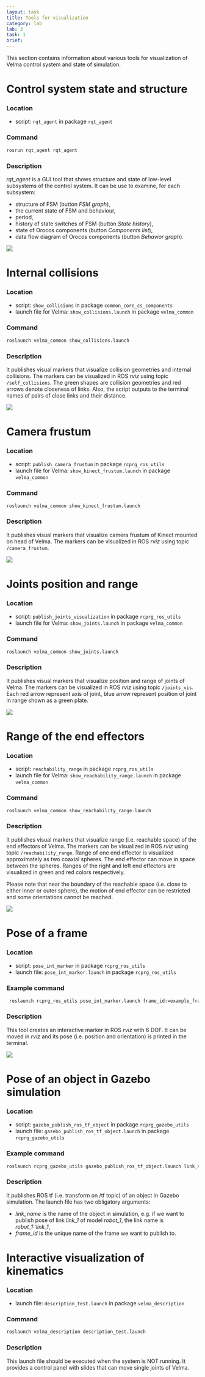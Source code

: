 ```yaml
---
layout: task
title: Tools for visualization
category: lab
lab: 3
task: 1
brief: 
---
```


This section contains information about various tools for visualization of Velma control system and state of simulation.




# Control system state and structure

### Location
 * script: `rqt_agent` in package `rqt_agent`

### Command
```bash
rosrun rqt_agent rqt_agent
```

### Description
*rqt_agent* is a GUI tool that shows structure and state of low-level subsystems of the control system.
It can be use to examine, for each subsystem:
 * structure of FSM (button *FSM graph*),
 * the current state of FSM and behaviour,
 * period,
 * history of state switches of FSM (button *State history*),
 * state of Orocos components (button *Components list*),
 * data flow diagram of Orocos components (button *Behavior graph*).

![]({{site.baseurl}}/public/img/velma_rqt_agent.png)





# Internal collisions

### Location
 * script: `show_collisions` in package `common_core_cs_components`
 * launch file for Velma: `show_collisions.launch` in package `velma_common`

### Command
```bash
roslaunch velma_common show_collisions.launch
```

### Description
It publishes visual markers that visualize collision geometries and internal collisions.
The markers can be visualized in ROS *rviz* using topic `/self_collisions`.
The green shapes are collision geometries and red arrows denote closeness of links.
Also, the script outputs to the terminal names of pairs of close links and their distance.

![]({{site.baseurl}}/public/img/velma_show_collisions.png)






# Camera frustum

### Location

 * script: `publish_camera_frustum` in package `rcprg_ros_utils`
 * launch file for Velma: `show_kinect_frustum.launch` in package `velma_common`

### Command
```bash
roslaunch velma_common show_kinect_frustum.launch
```

### Description

It publishes visual markers that visualize camera frustum of Kinect mounted on head of Velma.
The markers can be visualized in ROS *rviz* using topic `/camera_frustum`.

![]({{site.baseurl}}/public/img/velma_show_camera_frustum.png)




# Joints position and range

### Location

 * script: `publish_joints_visualization` in package `rcprg_ros_utils`
 * launch file for Velma: `show_joints.launch` in package `velma_common`

### Command
```bash
roslaunch velma_common show_joints.launch
```

### Description

It publishes visual markers that visualize position and range of joints of Velma.
The markers can be visualized in ROS *rviz* using topic `/joints_vis`.
Each red arrow represent axis of joint, blue arrow represent position of joint in range shown as a green plate.

![]({{site.baseurl}}/public/img/velma_show_joints.png)






# Range of the end effectors

### Location

 * script: `reachability_range` in package `rcprg_ros_utils`
 * launch file for Velma: `show_reachability_range.launch` in package `velma_common`

### Command
```bash
roslaunch velma_common show_reachability_range.launch
```

### Description

It publishes visual markers that visualize range (i.e. reachable space) of the end effectors of Velma.
The markers can be visualized in ROS *rviz* using topic `/reachability_range`.
Range of one end effector is visualized approximately as two coaxial spheres. The end effector can move in space between the spheres.
Ranges of the right and left end effectors are visualized in green and red colors respectively.

Please note that near the boundary of the reachable space (i.e. close to either inner or outer sphere),
the motion of end effector can be restricted and some orientations cannot be reached.

![]({{site.baseurl}}/public/img/velma_show_reachability_range.png)







# Pose of a frame

### Location

 * script: `pose_int_marker` in package `rcprg_ros_utils`
 * launch file: `pose_int_marker.launch` in package `rcprg_ros_utils`

### Example command

```bash
 roslaunch rcprg_ros_utils pose_int_marker.launch frame_id:=example_frame
```

### Description
This tool creates an interactive marker in ROS *rviz* with 6 DOF.
It can be moved in *rviz* and its pose (i.e. position and orientation) is printed in the terminal.

![]({{site.baseurl}}/public/img/pose_int_marker.png)





# Pose of an object in Gazebo simulation

### Location

 * script: `gazebo_publish_ros_tf_object` in package `rcprg_gazebo_utils`
 * launch file: `gazebo_publish_ros_tf_object.launch` in package `rcprg_gazebo_utils`

### Example command

```bash
roslaunch rcprg_gazebo_utils gazebo_publish_ros_tf_object.launch link_name:="velma::right_HandFingerOneKnuckleTwoLink" frame_id:=frame_01
```

### Description

It publishes ROS tf (i.e. transform on /tf topic) of an object in Gazebo simulation.
The launch file has two obligatory arguments:
 * *link_name* is the name of the object in simulation, e.g. if we want to publish pose of link *link_1* of model *robot_1*, the link name is *robot_1::link_1*,
 * *frame_id* is the unique name of the frame we want to publish to.






# Interactive visualization of kinematics

### Location

 * launch file: `description_test.launch` in package `velma_description`

### Command

```bash
roslaunch velma_description description_test.launch
```

### Description

This launch file should be executed when the system is NOT running.
It provides a control panel with slides that can move single joints of Velma.



